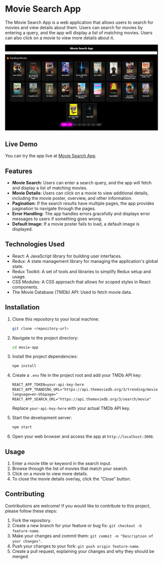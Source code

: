 

# Movie Search App

The Movie Search App is a web application that allows users to search for movies and view details about them. Users can search for movies by entering a query, and the app will display a list of matching movies. Users can also click on a movie to view more details about it.

![Movie Search App Screenshot](screenshot.png)

## Live Demo

You can try the app live at [Movie Search App](https://react-find-movie.web.app/).

## Features

- **Movie Search:** Users can enter a search query, and the app will fetch and display a list of matching movies.
- **Movie Details:** Users can click on a movie to view additional details, including the movie poster, overview, and other information.
- **Pagination:** If the search results have multiple pages, the app provides pagination to navigate through the pages.
- **Error Handling:** The app handles errors gracefully and displays error messages to users if something goes wrong.
- **Default Image:** If a movie poster fails to load, a default image is displayed.

## Technologies Used

- React: A JavaScript library for building user interfaces.
- Redux: A state management library for managing the application's global state.
- Redux Toolkit: A set of tools and libraries to simplify Redux setup and usage.
- CSS Modules: A CSS approach that allows for scoped styles in React components.
- The Movie Database (TMDb) API: Used to fetch movie data.

## Installation

1. Clone this repository to your local machine:

   ```bash
   git clone <repository-url>
   ```

2. Navigate to the project directory:

   ```bash
   cd movie-app
   ```

3. Install the project dependencies:

   ```bash
   npm install
   ```

4. Create a `.env` file in the project root and add your TMDb API key:

   ```env
   REACT_APP_TOKEN=your-api-key-here
   REACT_APP_TRANDING_URL="https://api.themoviedb.org/3/trending/movie/day?language=en-US&page="
   REACT_APP_SEARCH_URL="https://api.themoviedb.org/3/search/movie"
   ```

   Replace `your-api-key-here` with your actual TMDb API key.

5. Start the development server:

   ```bash
   npm start
   ```

6. Open your web browser and access the app at `http://localhost:3000`.

## Usage

1. Enter a movie title or keyword in the search input.
2. Browse through the list of movies that match your search.
3. Click on a movie to view more details.
4. To close the movie details overlay, click the "Close" button.

## Contributing

Contributions are welcome! If you would like to contribute to this project, please follow these steps:

1. Fork the repository.
2. Create a new branch for your feature or bug fix: `git checkout -b feature-name`.
3. Make your changes and commit them: `git commit -m "Description of your changes"`.
4. Push your changes to your fork: `git push origin feature-name`.
5. Create a pull request, explaining your changes and why they should be merged.
